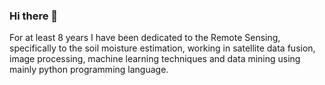### Hi there 👋
For at least 8 years I have been dedicated to the Remote Sensing, specifically to the soil moisture estimation, working in satellite data fusion, image processing, machine learning techniques and data mining using mainly python programming language.

<!--
**gabrielagustin/gabrielagustin** is a ✨ _special_ ✨ repository because its `README.md` (this file) appears on your GitHub profile.

Here are some ideas to get you started:

- 🔭 I’m currently working on ...
- 🌱 I’m currently learning ...
- 👯 I’m looking to collaborate on ...
- 🤔 I’m looking for help with ...
- 💬 Ask me about ...
- 📫 How to reach me: ...
- 😄 Pronouns: ...
- ⚡ Fun fact: ...
-->
